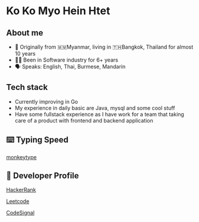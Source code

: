 # Ko Ko Myo Hein Htet
## About me
- 📍 Originally from 🇲🇲Myanmar, living in 🇹🇭Bangkok, Thailand for almost 10 years
- 👨‍💻 Been in Software industry for 6+ years
- 🗣 Speaks: English, Thai, Burmese, Mandarin

## Tech stack
- Currently improving in Go
- My experience in daily basic are Java, mysql and some cool stuff
- Have some fullstack experience as I have work for a team that taking care of a product with frontend and backend application

## ⌨️ Typing Speed
[monkeytype](https://monkeytype.com/profile/kokomyoheinhtet)

## 👾 Developer Profile
[HackerRank](https://www.hackerrank.com/profile/kokomyohein2)

[Leetcode](https://leetcode.com/kokomyoheinhtet/)

[CodeSignal](https://app.codesignal.com/profile/kokomyoheinhtet)
